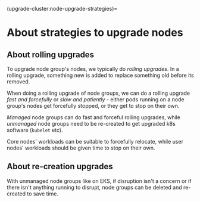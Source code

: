 (upgrade-cluster:node-upgrade-strategies)=

# About strategies to upgrade nodes

## About rolling upgrades

To upgrade node group's nodes, we typically do *rolling upgrades*. In a rolling
upgrade, something new is added to replace something old before its removed.

When doing a rolling upgrade of node groups, we can do a rolling upgrade _fast
and forcefully_ or _slow and patiently_ - either pods running on a node group's
nodes get forcefully stopped, or they get to stop on their own.

*Managed* node groups can do fast and forceful rolling upgrades, while
*unmanaged* node groups need to be re-created to get upgraded k8s software
(`kubelet` etc).

Core nodes' workloads can be suitable to forcefully relocate, while user nodes'
workloads should be given time to stop on their own.

## About re-creation upgrades

With unmanaged node groups like on EKS, if disruption isn't a concern or if
there isn't anything running to disrupt, node groups can be deleted and
re-created to save time.
